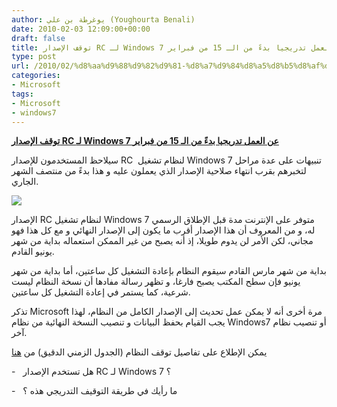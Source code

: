 ```yaml
---
author: يوغرطة بن علي (Youghourta Benali)
date: 2010-02-03 12:09:00+00:00
draft: false
title: توقف الإصدار RC لـ Windows 7 عن العمل تدريجيا بدءً من الـ 15 من فبراير
type: post
url: /2010/02/%d8%aa%d9%88%d9%82%d9%81-%d8%a7%d9%84%d8%a5%d8%b5%d8%af%d8%a7%d8%b1-rc-%d9%84%d9%80-windows-7-%d8%b9%d9%86-%d8%a7%d9%84%d8%b9%d9%85%d9%84-%d8%aa%d8%af%d8%b1%d9%8a%d8%ac%d9%8a%d8%a7-%d8%a8%d8%af%d8%a1/
categories:
- Microsoft
tags:
- Microsoft
- windows7
---
```


[**توقف الإصدار RC لـ Windows 7 عن العمل تدريجيا بدءً من الـ 15 من فبراير**](https://www.it-scoop.com/2010/02/%d8%aa%d9%88%d9%82%d9%81-%d8%a7%d9%84%d8%a5%d8%b5%d8%af%d8%a7%d8%b1-rc-%d9%84%d9%80-windows-7-%d8%b9%d9%86-%d8%a7%d9%84%d8%b9%d9%85%d9%84-%d8%aa%d8%af%d8%b1%d9%8a%d8%ac%d9%8a%d8%a7-%d8%a8%d8%af%d8%a1/)


سيلاحظ المستخدمون للإصدار RC  لنظام تشغيل Windows 7 تنبيهات على عدة مراحل لتخبرهم بقرب انتهاء صلاحية الإصدار الذي يعملون عليه و هذا بدءً من منتصف الشهر الجاري.

[![](http://djug.developpez.com/rsc/windows_7_rc_shutdown.jpg)
](https://www.it-scoop.com/2010/02/%d8%aa%d9%88%d9%82%d9%81-%d8%a7%d9%84%d8%a5%d8%b5%d8%af%d8%a7%d8%b1-rc-%d9%84%d9%80-windows-7-%d8%b9%d9%86-%d8%a7%d9%84%d8%b9%d9%85%d9%84-%d8%aa%d8%af%d8%b1%d9%8a%d8%ac%d9%8a%d8%a7-%d8%a8%d8%af%d8%a1/)

الإصدار RC لنظام تشغيل Windows 7 متوفر على الإنترنت مدة قبل الإطلاق الرسمي له، و من المعروف أن هذا الإصدار أقرب ما يكون إلى الإصدار النهائي و مع كل هذا فهو مجاني، لكن الأمر لن يدوم طويلا، إذ أنه يصبح من غير الممكن استعماله بداية من شهر يونيو القادم.

بداية من شهر مارس القادم سيقوم النظام بإعادة التشغيل كل ساعتين، أما بداية من شهر يونيو فإن سطح المكتب يصبح فارغا، و تظهر رسالة مفادها أن نسخة النظام ليست شرعية، كما يستمر في إعادة التشغيل كل ساعتين.

تذكر Microsoft مرة أخرى أنه لا يمكن عمل تحديث إلى الإصدار الكامل من النظام، لهذا يجب القيام بحفظ البيانات و تنصيب النسخة النهائية من نظام Windows7 أو تنصيب نظام آخر.

يمكن الإطلاع على تفاصيل توقف النظام (الجدول الزمني الدقيق) من [هنا](http://support.microsoft.com/?scid=kb%3Ben-us%3B971767&x=17&y=13)

-   هل تستخدم الإصدار RC لـ Windows 7 ؟

-   ما رأيك في طريقة التوقيف التدريجي هذه ؟
